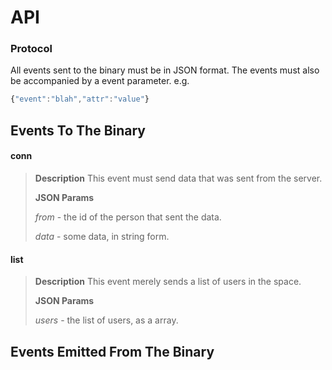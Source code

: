 # API

### Protocol
All events sent to the binary must be in JSON format. The events must also be accompanied by a event parameter.
e.g.
```js
{"event":"blah","attr":"value"}
```

## Events To The Binary
#### conn
> **Description**
> This event must send data that was sent from the server.
>
> **JSON Params**
>
> _from_ - the id of the person that sent the data.
>
> _data_ - some data, in string form.
>

#### list
> **Description**
> This event merely sends  a list of users in the space.
>
> **JSON Params**
>
> _users_ - the list of users, as a array.
>


## Events Emitted From The Binary